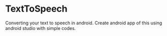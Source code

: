 # TextToSpeech
Converting your text to speech in android. Create android app of this using android studio with simple codes.
